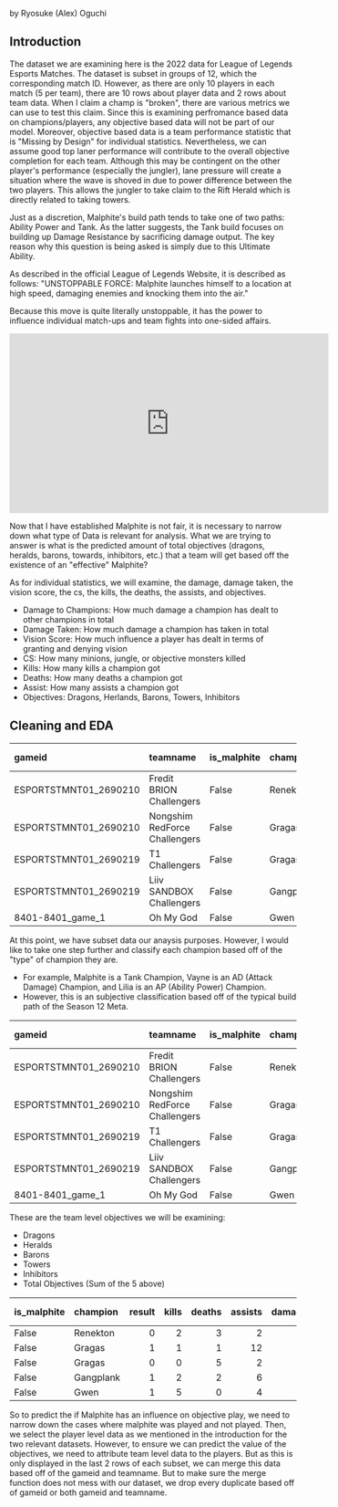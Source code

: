 by Ryosuke (Alex) Oguchi

## Introduction

The dataset we are examining here is the 2022 data for League of Legends Esports Matches. The dataset is subset in groups of 12, which the corresponding match ID. However, as there are only 10 players in each match (5 per team), there are 10 rows about player data and 2 rows about team data. When I claim a champ is "broken", there are various metrics we can use to test this claim. Since this is examining perfromance based data on champions/players, any objective based data will not be part of our model. Moreover, objective based data is a team performance statistic that is "Missing by Design" for individual statistics. Nevertheless, we can assume good top laner performance will contribute to the overall objective completion for each team. Although this may be contingent on the other player's performance (especially the jungler), lane pressure will create a situation where the wave is shoved in due to power difference between the two players. This allows the jungler to take claim to the Rift Herald which is directly related to taking towers.

Just as a discretion, Malphite's build path tends to take one of two paths: Ability Power and Tank. As the latter suggests, the Tank build focuses on building up Damage Resistance by sacrificing damage output. The key reason why this question is being asked is simply due to this Ultimate Ability.

As described in the official League of Legends Website, it is described as follows: "UNSTOPPABLE FORCE: Malphite launches himself to a location at high speed, damaging enemies and knocking them into the air."

Because this move is quite literally unstoppable, it has the power to influence individual match-ups and team fights into one-sided affairs.

<iframe width="560" height="315" 
src="https://www.youtube.com/embed/dQGwo_MA_3c?si=OwPtOWG0xlDqKKEo" title="YouTube video player" frameborder="0" allow="accelerometer; autoplay; clipboard-write; encrypted-media; gyroscope; picture-in-picture; web-share" allowfullscreen>
</iframe>


Now that I have established Malphite is not fair, it is necessary to narrow down what type of Data is relevant for analysis. What we are trying to answer is what is the predicted amount of total objectives (dragons, heralds, barons, towards, inhibitors, etc.) that a team will get based off the existence of an "effective" Malphite?

As for individual statistics, we will examine, the damage, damage taken, the vision score, the cs, the kills, the deaths, the assists, and objectives.

- Damage to Champions: How much damage a champion has dealt to other champions in total
- Damage Taken: How much damage a champion has taken in total
- Vision Score: How much influence a player has dealt in terms of granting and denying vision
- CS: How many minions, jungle, or objective monsters killed
- Kills: How many kills a champion got
- Deaths: How many deaths a champion got
- Assist: How many assists a champion got
- Objectives: Dragons, Herlands, Barons, Towers, Inhibitors

## Cleaning and EDA

| gameid                | teamname                      | is_malphite   | champion   |   result |   kills |   deaths |   assists |   damagetochampions |   visionscore |   total cs |   totalgold |   damagetaken | Champ Type   |
|:----------------------|:------------------------------|:--------------|:-----------|---------:|--------:|---------:|----------:|--------------------:|--------------:|-----------:|------------:|--------------:|:-------------|
| ESPORTSTMNT01_2690210 | Fredit BRION Challengers      | False         | Renekton   |        0 |       2 |        3 |         2 |               15768 |            26 |        231 |       10934 |         30617 | AD           |
| ESPORTSTMNT01_2690210 | Nongshim RedForce Challengers | False         | Gragas     |        1 |       1 |        1 |        12 |               17455 |            30 |        229 |       10001 |         26034 | AP           |
| ESPORTSTMNT01_2690219 | T1 Challengers                | False         | Gragas     |        0 |       0 |        5 |         2 |                9484 |            28 |        245 |       11076 |         30754 | AP           |
| ESPORTSTMNT01_2690219 | Liiv SANDBOX Challengers      | False         | Gangplank  |        1 |       2 |        2 |         6 |               23632 |            30 |        341 |       17877 |         17752 | AD           |
| 8401-8401_game_1      | Oh My God                     | False         | Gwen       |        1 |       5 |        0 |         4 |               11188 |            23 |        172 |        9123 |         13327 | AP           | 


At this point, we have subset data our anaysis purposes. However, I would like to take one step further and classify each champion based off of the "type" of champion they are.
- For example, Malphite is a Tank Champion, Vayne is an AD (Attack Damage) Champion, and Lilia is an AP (Ability Power) Champion.
- However, this is an subjective classification based off of the typical build path of the Season 12 Meta. 

| gameid                | teamname                      | is_malphite   | champion   |   result |   kills |   deaths |   assists |   damagetochampions |   visionscore |   total cs |   totalgold |   damagetaken | Champ Type   |
|:----------------------|:------------------------------|:--------------|:-----------|---------:|--------:|---------:|----------:|--------------------:|--------------:|-----------:|------------:|--------------:|:-------------|
| ESPORTSTMNT01_2690210 | Fredit BRION Challengers      | False         | Renekton   |        0 |       2 |        3 |         2 |               15768 |            26 |        231 |       10934 |         30617 | AD           |
| ESPORTSTMNT01_2690210 | Nongshim RedForce Challengers | False         | Gragas     |        1 |       1 |        1 |        12 |               17455 |            30 |        229 |       10001 |         26034 | AP           |
| ESPORTSTMNT01_2690219 | T1 Challengers                | False         | Gragas     |        0 |       0 |        5 |         2 |                9484 |            28 |        245 |       11076 |         30754 | AP           |
| ESPORTSTMNT01_2690219 | Liiv SANDBOX Challengers      | False         | Gangplank  |        1 |       2 |        2 |         6 |               23632 |            30 |        341 |       17877 |         17752 | AD           |
| 8401-8401_game_1      | Oh My God                     | False         | Gwen       |        1 |       5 |        0 |         4 |               11188 |            23 |        172 |        9123 |         13327 | AP           |


These are the team level objectives we will be examining:
- Dragons
- Heralds
- Barons
- Towers
- Inhibitors
- Total Objectives (Sum of the 5 above)

| is_malphite   | champion   |   result |   kills |   deaths |   assists |   damagetochampions |   visionscore |   total cs |   totalgold |   damagetaken | Champ Type   |   dragons |   heralds |   barons |   towers |   inhibitors |   total objs |
|:--------------|:-----------|---------:|--------:|---------:|----------:|--------------------:|--------------:|-----------:|------------:|--------------:|:-------------|----------:|----------:|---------:|---------:|-------------:|-------------:|
| False         | Renekton   |        0 |       2 |        3 |         2 |               15768 |            26 |        231 |       10934 |         30617 | AD           |         1 |         2 |        0 |        3 |            0 |            6 |
| False         | Gragas     |        1 |       1 |        1 |        12 |               17455 |            30 |        229 |       10001 |         26034 | AP           |         3 |         0 |        0 |        6 |            1 |           10 |
| False         | Gragas     |        0 |       0 |        5 |         2 |                9484 |            28 |        245 |       11076 |         30754 | AP           |         1 |         1 |        0 |        3 |            0 |            5 |
| False         | Gangplank  |        1 |       2 |        2 |         6 |               23632 |            30 |        341 |       17877 |         17752 | AD           |         4 |         1 |        2 |       11 |            2 |           20 |
| False         | Gwen       |        1 |       5 |        0 |         4 |               11188 |            23 |        172 |        9123 |         13327 | AP           |         2 |         0 |        1 |        8 |            1 |           12 |

So to predict the if Malphite has an influence on objective play, we need to narrow down the cases where malphite was played and not played. Then, we select the player level data as we mentioned in the introduction for the two relevant datasets. However, to ensure we can predict the value of the objectives, we need to attribute team level data to the players. But as this is only displayed in the last 2 rows of each subset, we can merge this data based off of the gameid and teamname. But to make sure the merge function does not mess with our dataset, we drop every duplicate based off of gameid or both gameid and teamname.

